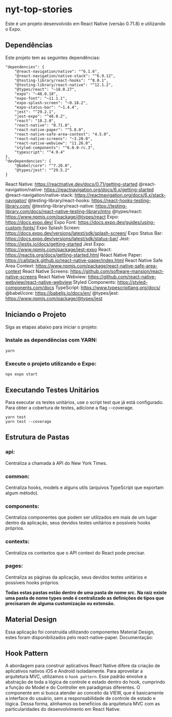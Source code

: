 # nyt-top-stories
Este é um projeto desenvolvido em React Native (versão 0.71.8) e utilizando o Expo.

## Dependências
Este projeto tem as seguintes dependências:

```
"dependencies": {
    "@react-navigation/native": "^6.1.6",
    "@react-navigation/native-stack": "^6.9.12",
    "@testing-library/react-hooks": "^8.0.1",
    "@testing-library/react-native": "^12.1.2",
    "@types/react": "~18.0.27",
    "expo": "~48.0.18",
    "expo-font": "~11.1.1",
    "expo-splash-screen": "~0.18.2",
    "expo-status-bar": "~1.4.4",
    "jest": "^29.2.1",
    "jest-expo": "^48.0.2",
    "react": "18.2.0",
    "react-native": "0.71.8",
    "react-native-paper": "^5.8.0",
    "react-native-safe-area-context": "4.5.0",
    "react-native-screens": "~3.20.0",
    "react-native-webview": "11.26.0",
    "styled-components": "^6.0.0-rc.3",
    "typescript": "^4.9.4"
},
"devDependencies": {
    "@babel/core": "^7.20.0",
    "@types/jest": "^29.5.2"
}
```

React Native: https://reactnative.dev/docs/0.71/getting-started
@react-navigation/native: https://reactnavigation.org/docs/6.x/getting-started
@react-navigation/native-stack: https://reactnavigation.org/docs/6.x/stack-navigator/
@testing-library/react-hooks: https://react-hooks-testing-library.com/
@testing-library/react-native: https://testing-library.com/docs/react-native-testing-library/intro
@types/react: https://www.npmjs.com/package/@types/react
Expo: https://docs.expo.dev/
Expo Font: https://docs.expo.dev/guides/using-custom-fonts/
Expo Splash Screen: https://docs.expo.dev/versions/latest/sdk/splash-screen/
Expo Status Bar: https://docs.expo.dev/versions/latest/sdk/status-bar/
Jest: https://jestjs.io/docs/getting-started
Jest Expo: https://www.npmjs.com/package/jest-expo
React: https://reactjs.org/docs/getting-started.html
React Native Paper: https://callstack.github.io/react-native-paper/index.html
React Native Safe Area Context: https://www.npmjs.com/package/react-native-safe-area-context
React Native Screens: https://github.com/software-mansion/react-native-screens
React Native Webview: https://github.com/react-native-webview/react-native-webview
Styled Components: https://styled-components.com/docs
TypeScript: https://www.typescriptlang.org/docs/
@babel/core: https://babeljs.io/docs/en/
@types/jest: https://www.npmjs.com/package/@types/jest

## Iniciando o Projeto
Siga as etapas abaixo para iniciar o projeto:

### Instale as dependências com YARN:
```
yarn
```

### Execute o projeto utilizando o Expo:

```
npx expo start
```


## Executando Testes Unitários
Para executar os testes unitários, use o script test que já está configurado. Para obter a cobertura de testes, adicione a flag --coverage.

```
yarn test
yarn test --coverage
```


## Estrutura de Pastas

### api: 
Centraliza a chamada à API do New York Times.

### common:
Centraliza hooks, models e alguns utils (arquivos TypeScript que exportam algum método).

### components: 
Centraliza componentes que podem ser utilizados em mais de um lugar dentro da aplicação, seus devidos testes unitários e possíveis hooks próprios.

### contexts: 
Centraliza os contextos que o API context do React pode precisar.

### pages: 
Centraliza as páginas da aplicação, seus devidos testes unitários e possíveis hooks próprios.

**Todas estas pastas estão dentro de uma pasta de nome src.**
**Na raiz existe uma pasta de nome types onde é centralizado as definições de tipos que precisaram de alguma customização ou extensão.**


## Material Design
Essa aplicação foi construída utilizando componentes Material Design, estes foram disponibilizados pelo react-native-paper.
Documentação: 

## Hook Pattern
A abordagem para construir aplicativos React Native difere da criação de aplicativos nativos iOS e Android isoladamente. Para aproveitar a arquitetura MVC, utilizamos o `hook pattern`. Esse padrão envolve a abstração de toda a lógica de controle e estado dentro do hook, cumprindo a função do Model e do Controller em paradigmas diferentes.
O componente em si busca atender ao conceito da VIEW, que é basicamente a interface do usuário, sem a responsabilidade de controle de estado e lógica. Dessa forma, alinhamos os benefícios da arquitetura MVC com as particularidades do desenvolvimento em React Native.
